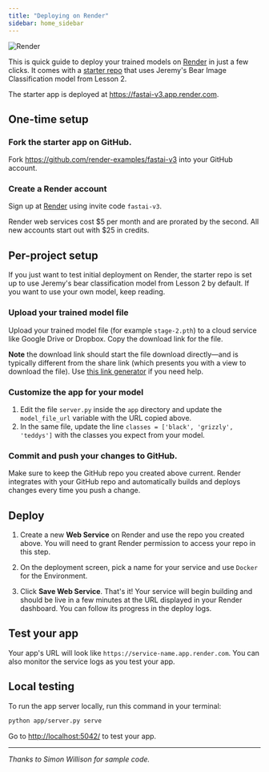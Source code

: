 ```yaml
---
title: "Deploying on Render"
sidebar: home_sidebar
---
```


<img alt="Render" src="/images/render/render.png" class="provider-logo">

This is quick guide to deploy your trained models on [Render](https://render.com) in just a few clicks. It comes with a [starter repo](https://github.com/render-examples/fastai-v3) that uses Jeremy's Bear Image Classification model from Lesson 2.

The starter app is deployed at https://fastai-v3.app.render.com.

## One-time setup

### Fork the starter app on GitHub.

Fork https://github.com/render-examples/fastai-v3 into your GitHub account.

### Create a Render account

Sign up at [Render](https://dashboard.render.com/register?i=fastai-v3) using invite code `fastai-v3`.

Render web services cost $5 per month and are prorated by the second. All new accounts start out with $25 in credits.

## Per-project setup

If you just want to test initial deployment on Render, the starter repo is set up to use Jeremy's bear classification model from Lesson 2 by default. If you want to use your own model, keep reading.

### Upload your trained model file

Upload your trained model file (for example `stage-2.pth`) to a cloud service like Google Drive or Dropbox. Copy the download link for the file. 

**Note** the download link should start the file download directly&mdash;and is typically different from the share link (which presents you with a view to download the file). Use [this link generator](https://syncwithtech.blogspot.com/p/direct-download-link-generator.html) if you need help.

### Customize the app for your model

1. Edit the file `server.py` inside the `app` directory and update the `model_file_url` variable with the URL copied above.
2. In the same file, update the line `classes = ['black', 'grizzly', 'teddys']` with the classes you expect from your model.

### Commit and push your changes to GitHub.

Make sure to keep the GitHub repo you created above current. Render integrates with your GitHub repo and automatically builds and deploys changes every time you push a change.

## Deploy

1. Create a new **Web Service** on Render and use the repo you created above. You will need to grant Render permission to access your repo in this step.

2. On the deployment screen, pick a name for your service and use `Docker` for the Environment.

3. Click **Save Web Service**. That's it! Your service will begin building and should be live in a few minutes at the URL displayed in your Render dashboard. You can follow its progress in the deploy logs.


## Test your app

Your app's URL will look like `https://service-name.app.render.com`. You can also monitor the service logs as you test your app.

## Local testing

To run the app server locally, run this command in your terminal:

```bash
python app/server.py serve
```

Go to [http://localhost:5042/](http://localhost:5042/) to test your app.

---

*Thanks to Simon Willison for sample code.*
